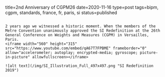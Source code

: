 title=2nd Anniversary of CGPM26
date=2020-11-16
type=post
tags=bipm, cgpm, standards, france, fr, paris, si
status=published
~~~~~~

2 years ago we witnessed a historic moment. When the members of the Metre Convention unanimously approved the SI Redefinition at the 26th General Conference on Weights and Measures (CGPM) in Versailles, Paris.
<iframe width="560" height="315" src="https://www.youtube.com/embed/qA67T7FPBME" frameborder="0" allow="accelerometer; autoplay; encrypted-media; gyroscope; picture-in-picture" allowfullscreen></iframe>

![alt text](/img/SI_Illustration_Full_497x497.png "SI Redefinition 2019")